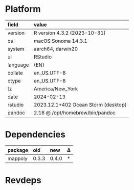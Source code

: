 # Platform

|field    |value                               |
|:--------|:-----------------------------------|
|version  |R version 4.3.2 (2023-10-31)        |
|os       |macOS Sonoma 14.3.1                 |
|system   |aarch64, darwin20                   |
|ui       |RStudio                             |
|language |(EN)                                |
|collate  |en_US.UTF-8                         |
|ctype    |en_US.UTF-8                         |
|tz       |America/New_York                    |
|date     |2024-02-13                          |
|rstudio  |2023.12.1+402 Ocean Storm (desktop) |
|pandoc   |2.18 @ /opt/homebrew/bin/pandoc     |

# Dependencies

|package |old   |new   |Δ  |
|:-------|:-----|:-----|:--|
|mappoly |0.3.3 |0.4.0 |*  |

# Revdeps

